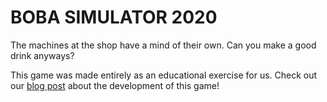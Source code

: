 # BOBA SIMULATOR 2020

The machines at the shop have a mind of their own. Can you make a good drink anyways?

This game was made entirely as an educational exercise for us. Check out our [blog post](https://beesknees.games/blog/our-first-little-game) about the development of this game!
